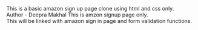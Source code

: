 This is a basic amazon sign up page clone using html and css only.
<br>
Author - Deepra Makhal
This is amzon signup page only.<br>
This will be linked with amazon sign in page and form validation functions.